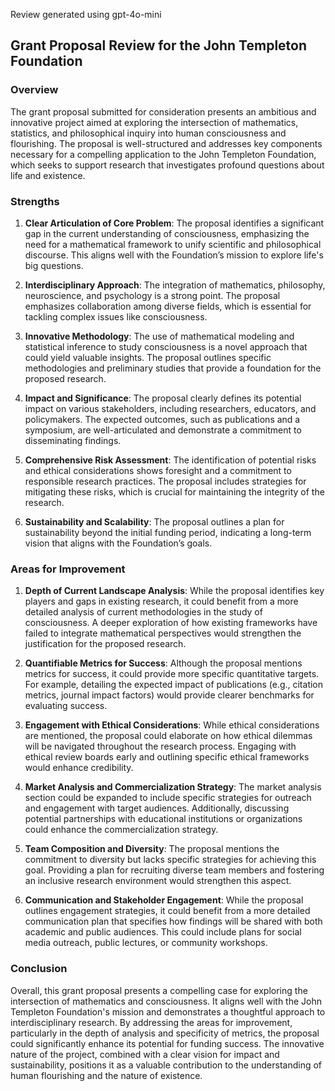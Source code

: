 Review generated using gpt-4o-mini

## Grant Proposal Review for the John Templeton Foundation

### Overview

The grant proposal submitted for consideration presents an ambitious and innovative project aimed at exploring the intersection of mathematics, statistics, and philosophical inquiry into human consciousness and flourishing. The proposal is well-structured and addresses key components necessary for a compelling application to the John Templeton Foundation, which seeks to support research that investigates profound questions about life and existence.

### Strengths

1. **Clear Articulation of Core Problem**: The proposal identifies a significant gap in the current understanding of consciousness, emphasizing the need for a mathematical framework to unify scientific and philosophical discourse. This aligns well with the Foundation’s mission to explore life's big questions.

2. **Interdisciplinary Approach**: The integration of mathematics, philosophy, neuroscience, and psychology is a strong point. The proposal emphasizes collaboration among diverse fields, which is essential for tackling complex issues like consciousness.

3. **Innovative Methodology**: The use of mathematical modeling and statistical inference to study consciousness is a novel approach that could yield valuable insights. The proposal outlines specific methodologies and preliminary studies that provide a foundation for the proposed research.

4. **Impact and Significance**: The proposal clearly defines its potential impact on various stakeholders, including researchers, educators, and policymakers. The expected outcomes, such as publications and a symposium, are well-articulated and demonstrate a commitment to disseminating findings.

5. **Comprehensive Risk Assessment**: The identification of potential risks and ethical considerations shows foresight and a commitment to responsible research practices. The proposal includes strategies for mitigating these risks, which is crucial for maintaining the integrity of the research.

6. **Sustainability and Scalability**: The proposal outlines a plan for sustainability beyond the initial funding period, indicating a long-term vision that aligns with the Foundation’s goals.

### Areas for Improvement

1. **Depth of Current Landscape Analysis**: While the proposal identifies key players and gaps in existing research, it could benefit from a more detailed analysis of current methodologies in the study of consciousness. A deeper exploration of how existing frameworks have failed to integrate mathematical perspectives would strengthen the justification for the proposed research.

2. **Quantifiable Metrics for Success**: Although the proposal mentions metrics for success, it could provide more specific quantitative targets. For example, detailing the expected impact of publications (e.g., citation metrics, journal impact factors) would provide clearer benchmarks for evaluating success.

3. **Engagement with Ethical Considerations**: While ethical considerations are mentioned, the proposal could elaborate on how ethical dilemmas will be navigated throughout the research process. Engaging with ethical review boards early and outlining specific ethical frameworks would enhance credibility.

4. **Market Analysis and Commercialization Strategy**: The market analysis section could be expanded to include specific strategies for outreach and engagement with target audiences. Additionally, discussing potential partnerships with educational institutions or organizations could enhance the commercialization strategy.

5. **Team Composition and Diversity**: The proposal mentions the commitment to diversity but lacks specific strategies for achieving this goal. Providing a plan for recruiting diverse team members and fostering an inclusive research environment would strengthen this aspect.

6. **Communication and Stakeholder Engagement**: While the proposal outlines engagement strategies, it could benefit from a more detailed communication plan that specifies how findings will be shared with both academic and public audiences. This could include plans for social media outreach, public lectures, or community workshops.

### Conclusion

Overall, this grant proposal presents a compelling case for exploring the intersection of mathematics and consciousness. It aligns well with the John Templeton Foundation's mission and demonstrates a thoughtful approach to interdisciplinary research. By addressing the areas for improvement, particularly in the depth of analysis and specificity of metrics, the proposal could significantly enhance its potential for funding success. The innovative nature of the project, combined with a clear vision for impact and sustainability, positions it as a valuable contribution to the understanding of human flourishing and the nature of existence.
